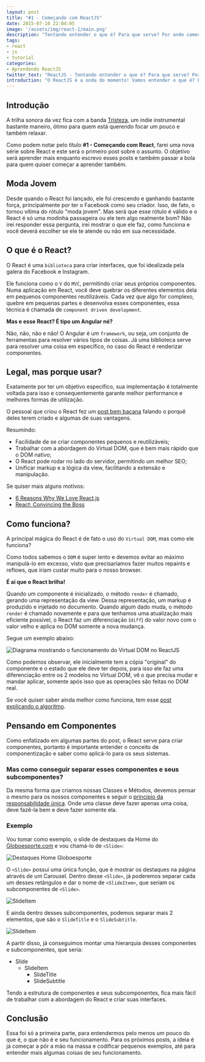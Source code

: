 ```yaml
---
layout: post
title: "#1 - Começando com ReactJS"
date: 2015-07-10 22:04:05
image: '/assets/img/react-1/main.png'
description: "Tentando entender o que é? Para que serve? Por onde começar?"
tags:
- react
- js
- tutorial
categories:
- Aprendendo ReactJS
twitter_text: "ReactJS - Tentando entender o que é? Para que serve? Por onde começar?"
introduction: "O ReactJS é a onda do momento! Vamos entender o que é? Para que serve? Por onde começar?"
---
```


## Introdução

A trilha sonora da vez fica com a banda [Tristeza](https://open.spotify.com/artist/3oglFEsE6GvwwJFConxKa5), um indie instrumental bastante maneiro, ótimo para quem está querendo focar um pouco e também relaxar.

Como podem notar pelo título **#1 - Começando com React**, farei uma nova série sobre React e este será o primeiro post sobre o assunto. O objetivo será aprender mais enquanto escrevo esses posts e também passar a bola para quem quiser começar a aprender também.


## Moda Jovem

<script type="text/javascript" src="//www.google.com.br/trends/embed.js?hl=pt-BR&q=ReactJS&date=1/2012+37m&cmpt=q&tz=Etc/GMT%2B3&tz=Etc/GMT%2B3&content=1&cid=TIMESERIES_GRAPH_0&export=5&w=700&h=330"></script>

Desde quando o React foi lançado, ele foi crescendo e ganhando bastante força, principalmente por ter o Facebook como seu criador. Isso, de fato, o tornou vítima do rótulo "moda jovem". Mas será que esse rótulo é válido e o React é só uma modinha passageira ou ele tem algo realmente bom? Não irei responder essa pergunta, irei mostrar o que ele faz, como funciona e você deverá escolher se ele te atende ou não em sua necessidade.

## O que é o React?

O React é uma `biblioteca` para criar interfaces, que foi idealizada pela galera do Facebook e Instagram.

Ele funciona como o `V` do `MVC`, permitindo criar seus próprios componentes. Numa aplicação em React, você deve quebrar os diferentes elementos dela em pequenos componentes reutilizáveis. Cada vez que algo for complexo, quebre em pequenas partes e desenvolva esses componentes, essa técnica é chamada de
`component driven development`.

**Mas e esse React? É tipo um Angular né?**

Não, não, não e não! O Angular é um `framework`, ou seja, um conjunto de ferramentas para resolver vários tipos de coisas. Já uma biblioteca serve para resolver uma coisa em específico, no caso do React é renderizar componentes.

## Legal, mas porque usar?

Exatamente por ter um objetivo específico, sua implementação é totalmente voltada para isso e consequentemente garante melhor performance e melhores formas de utilização.

O pessoal que criou o React fez um [post bem bacana](http://facebook.github.io/react/blog/2013/06/05/why-react.html) falando o porquê deles terem criado e algumas de suas vantagens.

Resumindo:

* Facilidade de se criar componentes pequenos e reutilizáveis;
* Trabalhar com a abordagem do Virtual DOM, que é bem mais rápido que o DOM nativo;
* O React pode rodar no lado do servidor, permitindo um melhor SEO;
* Unificar markup e a lógica da view, facilitando a extensão e manipulação.

Se quiser mais alguns motivos:

* [6 Reasons Why We Love React.js](http://www.syncano.com/reactjs-reasons-why-part-1/)
* [React: Convincing the Boss](http://www.quora.com/Pete-Hunt/Posts/React-Convincing-the-Boss)

## Como funciona?

A principal mágica do React é de fato o uso do `Virtual DOM`, mas como ele funciona?

Como todos sabemos o `DOM` é super lento e devemos evitar ao máximo manipulá-lo em excesso, visto que precisaríamos fazer muitos repaints e reflows, que iriam custar muito para o nosso browser.

**É aí que o React brilha!**

Quando um componente é inicializado, o método `render` é chamado, gerando uma representação da view. Dessa representação, um markup é produzido e injetado no documento. Quando algum dado muda, o método `render` é chamado novamente e para que tenhamos uma atualização mais eficiente possível, o React faz um diferenciação (`diff`) do valor novo com o valor velho e aplica no DOM somente a nova mudança.

Segue um exemplo abaixo:

![Diagrama mostrando o funcionamento do Virtual DOM no ReactJS](/assets/img/react-1/reactjs-virtual-dom.png)

Como podemos observar, ele inicialmente tem a cópia "original" do componente e o estado que ele deve ter depois, para isso ele faz uma diferenciação entre os 2 modelos no Virtual DOM, vê o que precisa mudar e mandar aplicar, somente após isso que as operações são feitas no DOM real.

Se você quiser saber ainda melhor como funciona, tem esse [post explicando o algoritmo](http://calendar.perfplanet.com/2013/diff/).


## Pensando em Componentes

Como enfatizado em algumas partes do post, o React serve para criar componentes, portanto é importante entender o conceito de componentização e saber como aplicá-lo para os seus sistemas.

### Mas como conseguir separar esses componentes e seus subcomponentes?

Da mesma forma que criamos nossas Classes e Métodos, devemos pensar o mesmo para os nossos componentes e seguir o [princípio da responsabilidade única](http://www.devmedia.com.br/arquitetura-o-principio-da-responsabilidade-unica/18700). Onde uma classe deve fazer apenas uma coisa, deve fazê-la bem e deve fazer somente ela.

### Exemplo

Vou tomar como exemplo, o slide de destaques da Home do [Globoesporte.com](http://globoesporte.globo.com/) e vou chamá-lo de `<Slide>`:

![Destaques Home Globoesporte](/assets/img/react-1/slide.jpg)

O `<Slide>` possui uma única função, que é mostrar os destaques na página através de um Carousel. Dentro desse `<Slide>`, já poderemos separar cada um desses retângulos e dar o nome de `<SlideItem>`, que seriam os subcomponentes de `<Slide>`.

![SlideItem](/assets/img/react-1/slideItem.jpg)

E ainda dentro desses subcomponentes, podemos separar mais 2 elementos, que são o `SlideTitle` e o `SlideSubtitle`.

![SlideItem](/assets/img/react-1/slideElements.jpg)

A partir disso, já conseguimos montar uma hierarquia desses componentes e subcomponentes, que seria:

* Slide
	- SlideItem
		+ SlideTitle
		+ SlideSubtitle

Tendo a estrutura de componentes e seus subcomponentes, fica mais fácil de trabalhar com a abordagem do React e criar suas interfaces.

## Conclusão

Essa foi só a primeira parte, para entendermos pelo menos um pouco do que é, o que não é e seu funcionamento. Para os próximos posts, a ideia é já começar a pôr a mão na massa e codificar pequenos exemplos, até para entender mais algumas coisas de seu funcionamento.





